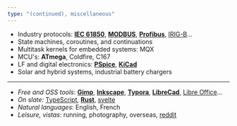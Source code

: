 ```yaml
---
type: "(continued), miscellaneous"
---
```


* Industry protocols: **<a href="https://en.wikipedia.org/wiki/IEC_61850" target="_blank">IEC 61850</a>**, **<a href="https://en.wikipedia.org/wiki/Modbus" target="_blank">MODBUS</a>**, **<a href="https://en.wikipedia.org/wiki/Profibus" target="_blank">Profibus</a>**, <a href="https://en.wikipedia.org/wiki/IRIG_timecode" target="_blank">IRIG-B</a>...
* State machines, coroutines, and continuations
* Multitask kernels for embedded systems: MQX
* MCU's: **ATmega**, Coldfire, C167
* LF and digital electronics: **<a href="https://www.pspice.com" target="_blank">PSpice</a>**, **<a href="http://kicad-pcb.org" target="_blank">KiCad</a>**
* Solar and hybrid systems, industrial battery chargers

--------

* *Free and OSS tools*: **<a href="https://www.gimp.org" target="_blank">Gimp</a>**, **<a href="https://inkscape.org" target="_blank">Inkscape</a>**,  **<a href="https://typora.io" target="_blank">Typora</a>**, **<a href="https://librecad.org" target="_blank">LibreCad</a>**,  <a href="https://www.libreoffice.org" target="_blank">Libre Office</a>...
* *On slate:* <a href="https://www.typescriptlang.org" target="_blank">TypeScript</a>, **<a href="https://www.rust-lang.org" target="_blank">Rust</a>**, <a href="[https://svelte.dev" target="_blank">svelte</a>
* *Natural languages*: English, French
* *Leisure, vistas*: running, photography, overseas, <a href="https://www.reddit.com" target="_blank">reddit</a>
